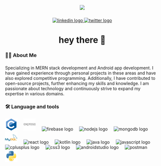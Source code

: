<div align="center">
  <img height="250" src="https://icons.iconarchive.com/icons/bokehlicia/captiva/256/web-github-icon.png" />
</div>

###

<div align="center">
  <a href="https://www.linkedin.com/in/vishwajith-shettigar-4488571b2/" target="_blank">
    <img src="https://img.shields.io/static/v1?message=LinkedIn&logo=linkedin&label=&color=0077B5&logoColor=white&labelColor=&style=flat" height="25" alt="linkedin logo"  />
  </a>
  <a href="https://twitter.com/Shinzooooooo__" target="_blank">
    <img src="https://img.shields.io/static/v1?message=Twitter&logo=twitter&label=&color=1DA1F2&logoColor=white&labelColor=&style=flat" height="25" alt="twitter logo"  />
  </a>
</div>

###

<h1 align="center">hey there 👋</h1>

###

<h3 align="left">👩‍💻  About Me</h3>

###

<p align="left">Specializing in MERN stack development and Android app development. I have gained experience through personal projects in these areas and have also explored competitive programming. Additionally, I have contributed to open-source projects, further enhancing my skills and knowledge. I am passionate about technology and continuously strive to expand my expertise in various domains.</p>

###

<h3 align="left">🛠 Language and tools</h3>


###

<div align="left">
  <img src="https://raw.githubusercontent.com/devicons/devicon/master/icons/c/c-original.svg" alt="c"  height="40"/> 
  <img width="12" />
   <img src="https://raw.githubusercontent.com/devicons/devicon/master/icons/express/express-original-wordmark.svg" alt="express"  height="40"/> 
  <img width="12" />
  <img src="https://cdn.jsdelivr.net/gh/devicons/devicon/icons/firebase/firebase-plain-wordmark.svg" height="40" alt="firebase logo"  />
  <img width="12" />
  <img src="https://cdn.jsdelivr.net/gh/devicons/devicon/icons/nodejs/nodejs-original.svg" height="40" alt="nodejs logo"  />
  <img width="12" />
  <img src="https://cdn.jsdelivr.net/gh/devicons/devicon/icons/mongodb/mongodb-original.svg" height="40" alt="mongodb logo"  />
  <img width="12" />
   <img src="https://raw.githubusercontent.com/devicons/devicon/master/icons/mysql/mysql-original-wordmark.svg" alt="mysql"  height="40"/> 
  <img width="12" />
  <img src="https://cdn.jsdelivr.net/gh/devicons/devicon/icons/react/react-original.svg" height="40" alt="react logo"  />
  <img width="12" />
  <img src="https://cdn.jsdelivr.net/gh/devicons/devicon/icons/kotlin/kotlin-original.svg" height="40" alt="kotlin logo"  />
  <img width="12" />
  <img src="https://cdn.jsdelivr.net/gh/devicons/devicon/icons/java/java-original.svg" height="40" alt="java logo"  />
  <img width="12" />
  <img src="https://cdn.jsdelivr.net/gh/devicons/devicon/icons/javascript/javascript-original.svg" height="40" alt="javascript logo"  />
  <img width="12" />
  <img src="https://cdn.jsdelivr.net/gh/devicons/devicon/icons/cplusplus/cplusplus-original.svg" height="40" alt="cplusplus logo"  />
  <img width="12" />
  <img src="https://cdn.jsdelivr.net/gh/devicons/devicon/icons/css3/css3-original.svg" height="40" alt="css3 logo"  />
  <img width="12" />
  <img src="https://cdn.jsdelivr.net/gh/devicons/devicon/icons/androidstudio/androidstudio-original.svg" height="40" alt="androidstudio logo"  />
   <img width="12" />
  <img src="https://www.vectorlogo.zone/logos/getpostman/getpostman-icon.svg" height="40" alt="postman"  />
  <img width="12" />
  <img src="https://raw.githubusercontent.com/devicons/devicon/master/icons/python/python-original.svg" height="40" alt="python"  />
  <img width="12" />
</div>


